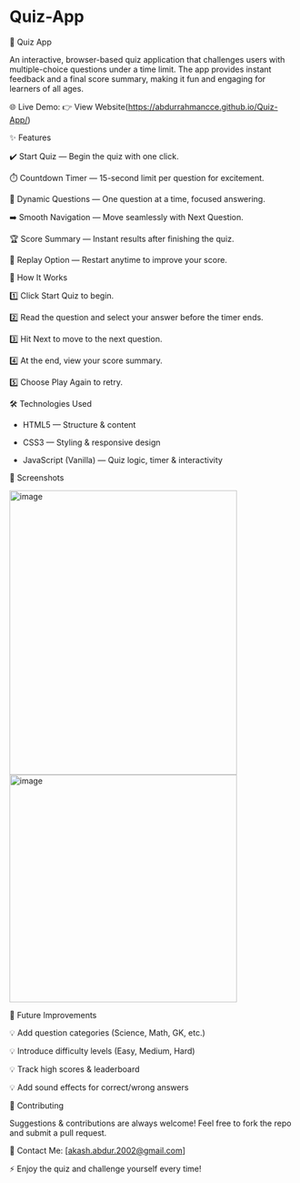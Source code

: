 # Quiz-App

🧠 Quiz App

An interactive, browser-based quiz application that challenges users with multiple-choice questions under a time limit.
The app provides instant feedback and a final score summary, making it fun and engaging for learners of all ages.

🌐 Live Demo: 👉 View Website(https://abdurrahmancce.github.io/Quiz-App/)

✨ Features

 ✔️ Start Quiz — Begin the quiz with one click.
 
 ⏱️ Countdown Timer — 15-second limit per question for excitement.

 📝 Dynamic Questions — One question at a time, focused answering.

 ➡️ Smooth Navigation — Move seamlessly with Next Question.

 🏆 Score Summary — Instant results after finishing the quiz.

 🔄 Replay Option — Restart anytime to improve your score.

🧠 How It Works

 1️⃣ Click Start Quiz to begin.
 
 2️⃣ Read the question and select your answer before the timer ends.

 3️⃣ Hit Next to move to the next question.

 4️⃣ At the end, view your score summary.

 5️⃣ Choose Play Again to retry.

🛠️ Technologies Used

 * HTML5 — Structure & content

 * CSS3 — Styling & responsive design
 
 * JavaScript (Vanilla) — Quiz logic, timer & interactivity

📸 Screenshots

 <img width="400" height="500" alt="image" src="https://github.com/user-attachments/assets/d3f95e5f-96e7-4083-bc92-3414f05939a0" />
 <img width="400" height="400" alt="image" src="https://github.com/user-attachments/assets/5d85dfcb-4dc5-47c4-9cf2-501363c6fa5b" />

🚀 Future Improvements

 💡 Add question categories (Science, Math, GK, etc.)

 💡 Introduce difficulty levels (Easy, Medium, Hard)

 💡 Track high scores & leaderboard

 💡 Add sound effects for correct/wrong answers

🤝 Contributing
 
 Suggestions & contributions are always welcome!
 Feel free to fork the repo and submit a pull request.

📩 Contact Me: [akash.abdur.2002@gmail.com]


⚡ Enjoy the quiz and challenge yourself every time!
